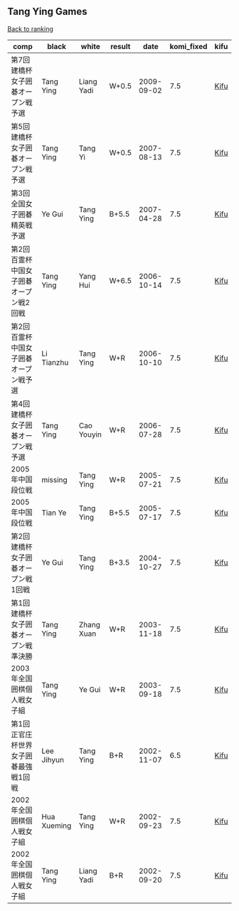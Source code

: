 ## Tang Ying Games

[Back to ranking](index.md)




| **comp** | **black** | **white** | **result** | **date** | **komi_fixed** | **kifu** | 
| --- | --- | --- | --- | --- | --- | --- |
| 第7回建橋杯女子囲碁オープン戦予選 | Tang Ying | Liang Yadi | W+0.5 | 2009-09-02 | 7.5 | [Kifu](https://kifudepot.net/kifucontents.php?id=e%2BIjT1aOFzcVGG5A5Cnpag%3D%3D) | 
| 第5回建橋杯女子囲碁オープン戦予選 | Tang Ying | Tang Yi | W+0.5 | 2007-08-13 | 7.5 | [Kifu](https://kifudepot.net/kifucontents.php?id=w9MAp9ZU8mIL5gRQ%2FDZmDA%3D%3D) | 
| 第3回全国女子囲碁精英戦予選 | Ye Gui | Tang Ying | B+5.5 | 2007-04-28 | 7.5 | [Kifu](https://kifudepot.net/kifucontents.php?id=TXnO7jww6O8rvfgTnNHXkQ%3D%3D) | 
| 第2回百霊杯中国女子囲碁オープン戦2回戦 | Tang Ying | Yang Hui | W+6.5 | 2006-10-14 | 7.5 | [Kifu](https://kifudepot.net/kifucontents.php?id=2M3Za7LnpPjDvcj0hJkkig%3D%3D) | 
| 第2回百霊杯中国女子囲碁オープン戦予選 | Li Tianzhu | Tang Ying | W+R | 2006-10-10 | 7.5 | [Kifu](https://kifudepot.net/kifucontents.php?id=um7%2Fqu1t8GyLOAmE4RXbqA%3D%3D) | 
| 第4回建橋杯女子囲碁オープン戦予選 | Tang Ying | Cao Youyin | W+R | 2006-07-28 | 7.5 | [Kifu](https://kifudepot.net/kifucontents.php?id=1CUF7njBiN2x9P3Uw8E0xA%3D%3D) | 
| 2005年中国段位戦 | missing | Tang Ying | W+R | 2005-07-21 | 7.5 | [Kifu](https://kifudepot.net/kifucontents.php?id=4jUb0ChVl747UTFRt3GUMA%3D%3D) | 
| 2005年中国段位戦 | Tian Ye | Tang Ying | B+5.5 | 2005-07-17 | 7.5 | [Kifu](https://kifudepot.net/kifucontents.php?id=AZYIYorap%2F%2F%2B5V3lceIENQ%3D%3D) | 
| 第2回建橋杯女子囲碁オープン戦1回戦 | Ye Gui | Tang Ying | B+3.5 | 2004-10-27 | 7.5 | [Kifu](https://kifudepot.net/kifucontents.php?id=DgryA4%2Fsb0MI4dtuO1HGHA%3D%3D) | 
| 第1回建橋杯女子囲碁オープン戦準決勝 | Tang Ying | Zhang Xuan | W+R | 2003-11-18 | 7.5 | [Kifu](https://kifudepot.net/kifucontents.php?id=9Cu3pyldu4jT0O5JxVTx%2BA%3D%3D) | 
| 2003年全国囲棋個人戦女子組 | Tang Ying | Ye Gui | W+R | 2003-09-18 | 7.5 | [Kifu](https://kifudepot.net/kifucontents.php?id=OJo4h8XEKvdqluNPrRk8SQ%3D%3D) | 
| 第1回正官庄杯世界女子囲碁最強戦1回戦 | Lee Jihyun | Tang Ying | B+R | 2002-11-07 | 6.5 | [Kifu](https://kifudepot.net/kifucontents.php?id=XnCVlVRuCv2yS223%2Bz131A%3D%3D) | 
| 2002年全国囲棋個人戦女子組 | Hua Xueming | Tang Ying | W+R | 2002-09-23 | 7.5 | [Kifu](https://kifudepot.net/kifucontents.php?id=SmUBiGFJdljtL0LRDK3cSg%3D%3D) | 
| 2002年全国囲棋個人戦女子組 | Tang Ying | Liang Yadi | B+R | 2002-09-20 | 7.5 | [Kifu](https://kifudepot.net/kifucontents.php?id=k8m10711pGnnckeIxczk6w%3D%3D) |




